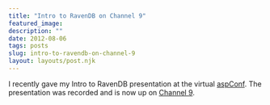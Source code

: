 ```yaml
---
title: "Intro to RavenDB on Channel 9"
featured_image: 
description: ""
date: 2012-08-06
tags: posts
slug: intro-to-ravendb-on-channel-9
layout: layouts/post.njk
---
```




I recently gave my Intro to RavenDB presentation at the virtual [aspConf](http://www.aspconf.net/). The presentation was recorded and is now up on [Channel 9](http://channel9.msdn.com/Events/aspConf/aspConf/Intro-to-RavenDB-NoSQL-is-Rapping-at-Your-Door).



